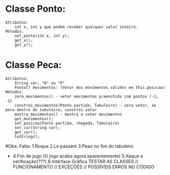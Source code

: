 # Classe Ponto:
	Atributos:
		int x, int y que podem receber qualquer valor inteiro.
	Métodos:
		set_ponto(int x, int y);
		get_x();
		get_y();

# Classe Peca:
	Atributos:
		String cor; "B" ou "P"
		Ponto[] movimentos: (Vetor dos movimentos válidos em this.posicao)
	Métodos:
		zera_movimentos() - vetor movimentos preenchido com pontos (-1, -1)
		constroi_movimentos(Ponto partida, Tabuleiro) - zera vetor, se peca dentro do tabuleiro, constroi vetor
		mostra_movimentos() - mostra o vetor movimentos
		get_movimentos();
		set_posicao(Ponto partida, chegada, Tabuleiro)
		set_cor(String cor);
		get_cor();
		toString();

#Obs:
	Falta:
	1.Roque
	2.Le passant
	3.Peao no fim do tabuleiro
- 4.Fim de jogo (O jogo acaba agora aparentemente)
	5.Xeque e verificação(???)
	6.Interface Gráfica
	TESTAR AS CLASSES // FUNCIONAMENTO // EXCEÇÕES // POSSÍVEIS ERROS NO CÓDIGO
